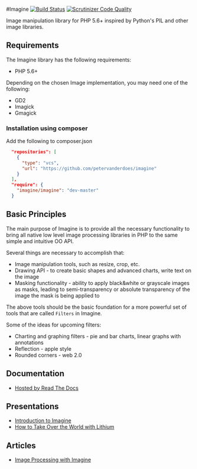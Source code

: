 #Imagine
[![Build Status](https://travis-ci.org/petervanderdoes/imagine.svg?branch=develop)](https://travis-ci.org/petervanderdoes/imagine)
[![Scrutinizer Code Quality](https://scrutinizer-ci.com/g/petervanderdoes/imagine/badges/quality-score.png?b=develop)](https://scrutinizer-ci.com/g/petervanderdoes/imagine/?branch=develop)

Image manipulation library for PHP 5.6+ inspired by Python's PIL and other image
libraries.

## Requirements

The Imagine library has the following requirements:

 - PHP 5.6+

Depending on the chosen Image implementation, you may need one of the following:

 - GD2
 - Imagick
 - Gmagick

### Installation using composer
Add the following to composer.json
```json
  "repositories": [
    {
      "type": "vcs",
      "url": "https://github.com/petervanderdoes/imagine"
    }
  ],
  "require": {
    "imagine/imagine": "dev-master"
  }
```
## Basic Principles

The main purpose of Imagine is to provide all the necessary functionality to bring all native low level image processing libraries in PHP to the same simple and intuitive OO API.

Several things are necessary to accomplish that:

* Image manipulation tools, such as resize, crop, etc.
* Drawing API - to create basic shapes and advanced charts, write text on the image
* Masking functionality - ability to apply black&white or grayscale images as masks, leading to semi-transparency or absolute transparency of the image the mask is being applied to

The above tools should be the basic foundation for a more powerful set of tools that are called ``Filters`` in Imagine.

Some of the ideas for upcoming filters:

* Charting and graphing filters - pie and bar charts, linear graphs with annotations
* Reflection - apple style
* Rounded corners - web 2.0

## Documentation

 - [Hosted by Read The Docs](http://imagine.readthedocs.org/)

## Presentations

 - [Introduction to Imagine](http://www.slideshare.net/avalanche123/introduction-toimagine)
 - [How to Take Over the World with Lithium](http://speakerdeck.com/u/nateabele/p/how-to-take-over-the-world-with-lithium?slide=33)

## Articles ##

 - [Image Processing with Imagine](http://www.phparch.com/2011/03/image-processing-with-imagine)
